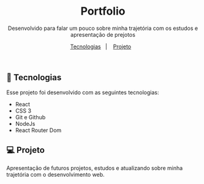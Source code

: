 <h1 align="center"> Portfolio </h1>

<p align="center">
Desenvolvido para falar um pouco sobre minha trajetória com os estudos e apresentação de prejotos
</p>

<p align="center">
  <a href="#-tecnologias">Tecnologias</a>&nbsp;&nbsp;&nbsp;|&nbsp;&nbsp;&nbsp;
  <a href="#-projeto">Projeto</a>&nbsp;&nbsp;&nbsp;
</p>

<br>


## 🚀 Tecnologias

Esse projeto foi desenvolvido com as seguintes tecnologias:

- React
- CSS 3
- Git e Github
- NodeJs
- React Router Dom

## 💻 Projeto

Apresentação de futuros projetos, estudos e atualizando sobre minha trajetória com o desenvolvimento web.
